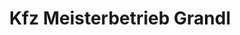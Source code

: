 ---
title: "Kfz Meisterbetrieb Grandl"
url: /ingersheim/kfz-meisterbetrieb-grandl/
shop: Autowerkstatt
---